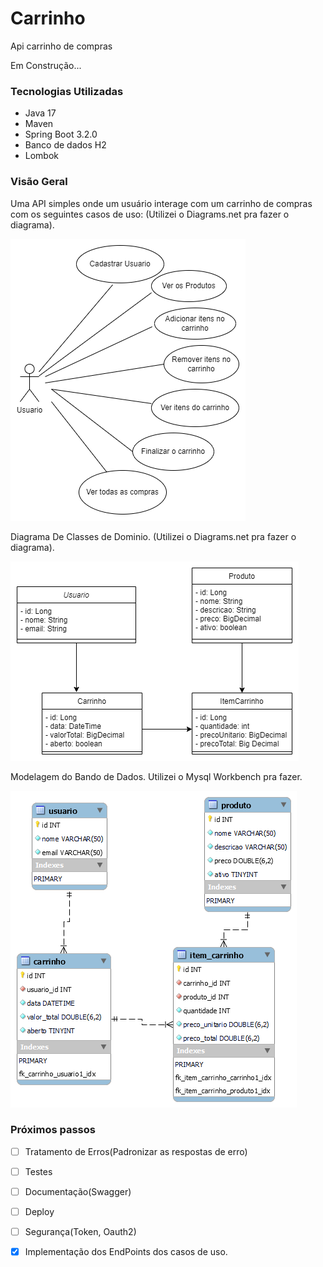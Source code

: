 # Carrinho
Api carrinho de compras

Em Construção...

### Tecnologias Utilizadas
- Java 17
- Maven
- Spring Boot 3.2.0
- Banco de dados H2
- Lombok

### Visão Geral 

Uma API simples onde um usuário interage com um carrinho de compras com os seguintes casos de uso: (Utilizei o Diagrams.net pra fazer o diagrama).

![Diagrama do cado de uso](https://github.com/alanfsales/assets/blob/main/Diagramas/DiagramaDeCasoDeUsoCarrinho.png)&nbsp;

Diagrama De Classes de Dominio. (Utilizei o Diagrams.net pra fazer o diagrama).

![Diagrama de Classe](https://github.com/alanfsales/assets/blob/main/Diagramas/DiagramaDeClassesDeDominioCarrinho.png)&nbsp;

Modelagem do Bando de Dados. Utilizei o Mysql Workbench pra fazer.

![Modelagem do banco de dados](https://github.com/alanfsales/assets/blob/main/Diagramas/ModelagemBDCarrinho.png)

### Próximos passos

- [ ] Tratamento de Erros(Padronizar as respostas de erro)
- [ ] Testes
- [ ] Documentação(Swagger)
- [ ] Deploy
- [ ] Segurança(Token, Oauth2)
- [x] Implementação dos EndPoints dos casos de uso.


